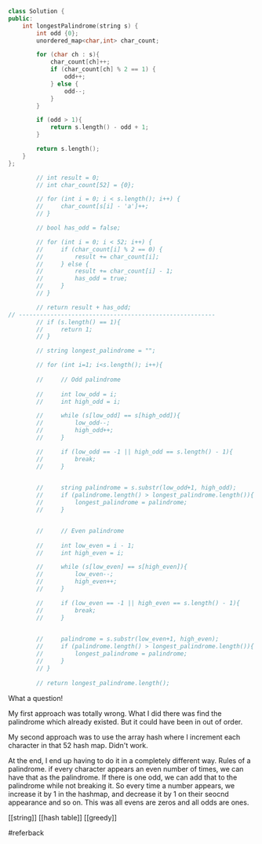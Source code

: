 ```cpp
class Solution {
public:
    int longestPalindrome(string s) {
        int odd {0};
        unordered_map<char,int> char_count;

        for (char ch : s){
            char_count[ch]++;
            if (char_count[ch] % 2 == 1) {
                odd++;
            } else {
                odd--;
            }
        }

        if (odd > 1){
            return s.length() - odd + 1;
        }

        return s.length();
    }
};

        // int result = 0;
        // int char_count[52] = {0};

        // for (int i = 0; i < s.length(); i++) {
        //     char_count[s[i] - 'a']++;
        // }

        // bool has_odd = false;

        // for (int i = 0; i < 52; i++) {
        //     if (char_count[i] % 2 == 0) {
        //         result += char_count[i];
        //     } else {
        //         result += char_count[i] - 1;
        //         has_odd = true;
        //     }
        // }

        // return result + has_odd;
// --------------------------------------------------------
        // if (s.length() == 1){
        //     return 1;
        // }

        // string longest_palindrome = "";

        // for (int i=1; i<s.length(); i++){
            
        //     // Odd palindrome
            
        //     int low_odd = i;
        //     int high_odd = i;

        //     while (s[low_odd] == s[high_odd]){
        //         low_odd--;
        //         high_odd++;
        //     }

        //     if (low_odd == -1 || high_odd == s.length() - 1){
        //         break;
        //     }
        

        //     string palindrome = s.substr(low_odd+1, high_odd);
        //     if (palindrome.length() > longest_palindrome.length()){
        //         longest_palindrome = palindrome;
        //     }


        //     // Even palindrome
        
        //     int low_even = i - 1;
        //     int high_even = i;

        //     while (s[low_even] == s[high_even]){
        //         low_even--;
        //         high_even++;
        //     }

        //     if (low_even == -1 || high_even == s.length() - 1){
        //         break;
        //     }
        

        //     palindrome = s.substr(low_even+1, high_even);
        //     if (palindrome.length() > longest_palindrome.length()){
        //         longest_palindrome = palindrome;
        //     }
        // }
        
        // return longest_palindrome.length();
```

What a question!

My first approach was totally wrong. What I did there was find the palindrome which already existed. But it could have been in out of order.

My second approach was to use the array hash where I increment each character in that 52 hash map. Didn't work.

At the end, I end up having to do it in a completely different way. Rules of a palindrome. if every character appears an even number of times, we can have that as the palindrome. If there is one odd, we can add that to the palindrome while not breaking it. So every time a number appears, we increase it by 1 in the hashmap, and decrease it by 1 on their seocnd appearance and so on. This was all evens are zeros and all odds are ones. 

[[string]]
[[hash table]]
[[greedy]]

#referback 